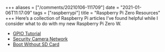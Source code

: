 +++
aliases = ["/comments/20210106-111709"]
date = "2021-01-06T11:17:09"
tags = ["raspberrypi"]
title = "Raspberry Pi Zero Resources"
+++
Here’s a collection of Raspberry Pi articles I’ve found helpful while I consider what to do with my new Raspberry Pi Zero W.

- [GPIO Tutorial](https://www.thegeekpub.com/258732/the-best-gpio-tutorial-for-raspberry-pi-that-we-could-write/)
- [Security Camera Network](https://pimylifeup.com/raspberry-pi-security-camera/)
- [Boot Without SD Card](https://www.makeuseof.com/tag/network-boot-raspberry-pi-without-microsd/)

